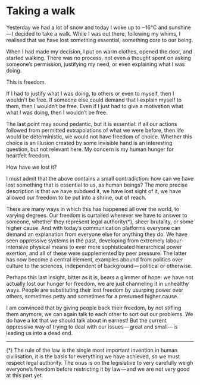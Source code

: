 # Taking a walk

Yesterday we had a lot of snow and today I woke up to −16°C and sunshine — I decided to take a walk.
While I was out there, following my whims, I realised that we have lost something essential, something core to our being.

When I had made my decision, I put on warm clothes, opened the door, and started walking.
There was no process, not even a thought spent on asking someone’s permission, justifying my need, or even explaining what I was doing.

This is freedom.

If I had to justify what I was doing, to others or even to myself, then I wouldn’t be free.
If someone else could demand that I explain myself to them, then I wouldn’t be free.
Even if I just had to give a motivation what what I was doing, then I wouldn’t be free.

The last point may sound pedantic, but it is essential:
if all our actions followed from permitted extrapolations of what we were before, then life would be deterministic, we would not have freedom of choice.
Whether this choice is an illusion created by some invisible hand is an interesting question, but not relevant here.
My concern is my human hunger for heartfelt freedom.

How have we lost it?

I must admit that the above contains a small contradiction:
how can we have lost something that is essential to us, as human beings?
The more precise description is that we have subdued it, we have lost sight of it, we have allowed our freedom to be put into a shrine, out of reach.

There are many ways in which this has happened all over the world, to varying degrees.
Our freedom is curtailed wherever we have to answer to someone, whether they represent legal authority(*), sheer brutality, or some higher cause.
And with today’s communication platforms everyone can demand an explanation from everyone else for anything they do.
We have seen oppressive systems in the past, developing from extremely labour-intensive physical means to ever more sophisticated hierarchical power exertion, and all of these were supplemented by peer pressure.
The latter has now become a central element, examples abound from politics over culture to the sciences, independent of background — political or otherwise.

Perhaps this last insight, bitter as it is, bears a glimmer of hope:
we have not actually lost our hunger for freedom, we are just channeling it in unhealthy ways.
People are substituting their lost freedom by usurping power over others, sometimes petty and sometimes for a presumed higher cause.

I am convinced that by giving people back their freedom, by not stifling them anymore, we can again talk to each other to sort out our problems.
We do have a lot that we should talk about in earnest!
But the current oppressive way of trying to deal with our issues — great and small — is leading us into a dead end.

---

(*) The rule of the law is the single most important invention in human civilisation, it is the basis for everything we have achieved, so we must respect legal authority.
The onus is on the legislative to very carefully weigh everyone’s freedom before restricting it by law — and we are not very good at this part yet.
